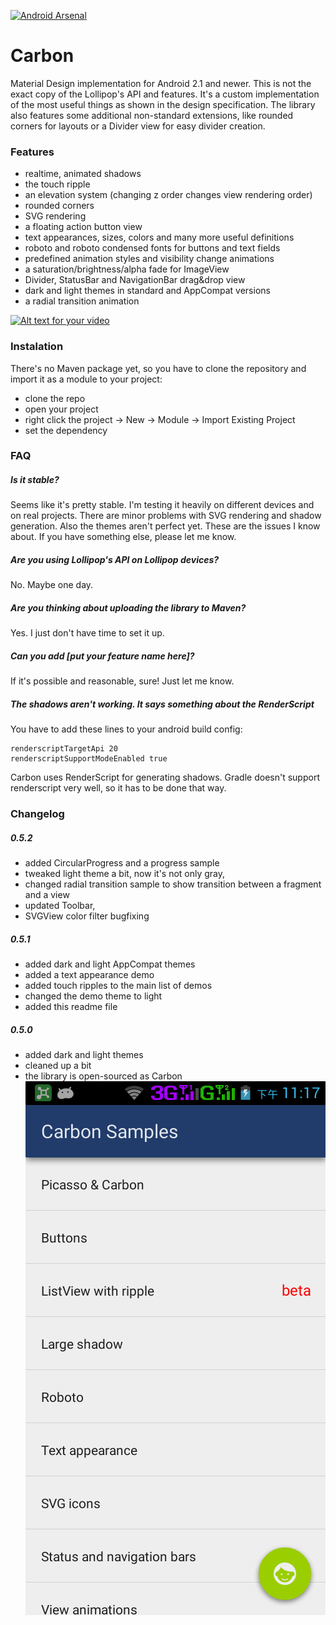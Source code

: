 [![Android Arsenal](https://img.shields.io/badge/Android%20Arsenal-Carbon-brightgreen.svg?style=flat)](https://android-arsenal.com/details/1/1491)

Carbon
================
Material Design implementation for Android 2.1 and newer. This is not the exact copy of the Lollipop's API and features. It's a custom implementation of the most useful things as shown in the design specification. The library also features some additional non-standard extensions, like rounded corners for layouts or a Divider view for easy divider creation.

### Features
 - realtime, animated shadows
 - the touch ripple
 - an elevation system (changing z order changes view rendering order)
 - rounded corners
 - SVG rendering
 - a floating action button view
 - text appearances, sizes, colors and many more useful definitions
 - roboto and roboto condensed fonts for buttons and text fields
 - predefined animation styles and visibility change animations
 - a saturation/brightness/alpha fade for ImageView
 - Divider, StatusBar and NavigationBar drag&drop view
 - dark and light themes in standard and AppCompat versions
 - a radial transition animation

[![Alt text for your video](http://img.youtube.com/vi/YcTQ8a8sTpU/0.jpg)](http://www.youtube.com/watch?v=YcTQ8a8sTpU)

### Instalation
There's no Maven package yet, so you have to clone the repository and import it as a module to your project:
 - clone the repo
 - open your project
 - right click the project -> New -> Module -> Import Existing Project
 - set the dependency

### FAQ
##### Is it stable?
Seems like it's pretty stable. I'm testing it heavily on different devices and on real projects. There are minor problems with SVG rendering and shadow generation. Also the themes aren't perfect yet. These are the issues I know about. If you have something else, please let me know.

##### Are you using Lollipop's API on Lollipop devices?
No. Maybe one day.

##### Are you thinking about uploading the library to Maven?
Yes. I just don't have time to set it up.

##### Can you add [put your feature name here]?
If it's possible and reasonable, sure! Just let me know.

##### The shadows aren't working. It says something about the RenderScript
You have to add these lines to your android build config:

    renderscriptTargetApi 20
    renderscriptSupportModeEnabled true
    
Carbon uses RenderScript for generating shadows. Gradle doesn't support renderscript very well, so it has to be done that way.

### Changelog
##### 0.5.2
 - added CircularProgress and a progress sample
 - tweaked light theme a bit, now it's not only gray,
 - changed radial transition sample to show transition between a fragment and a view
 - updated Toolbar,
 - SVGView color filter bugfixing

##### 0.5.1
 - added dark and light AppCompat themes
 - added a text appearance demo
 - added touch ripples to the main list of demos
 - changed the demo theme to light
 - added this readme file
 
##### 0.5.0
 - added dark and light themes
 - cleaned up a bit
 - the library is open-sourced as Carbon
![](https://github.com/AndroidBase/Carbon/blob/master/carbon.png)